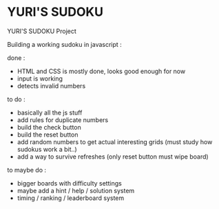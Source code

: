 # YURI'S SUDOKU
YURI'S SUDOKU Project

Building a working sudoku in javascript :

done :
- HTML and CSS is mostly done, looks good enough for now
- input is working
- detects invalid numbers

to do : 
- basically all the js stuff
- add rules for duplicate numbers
- build the check button
- build the reset button
- add random numbers to get actual interesting grids (must study how sudokus work a bit..)
- add a way to survive refreshes (only reset button must wipe board)

to maybe do :
- bigger boards with difficulty settings
- maybe add a hint / help / solution system
- timing / ranking / leaderboard system